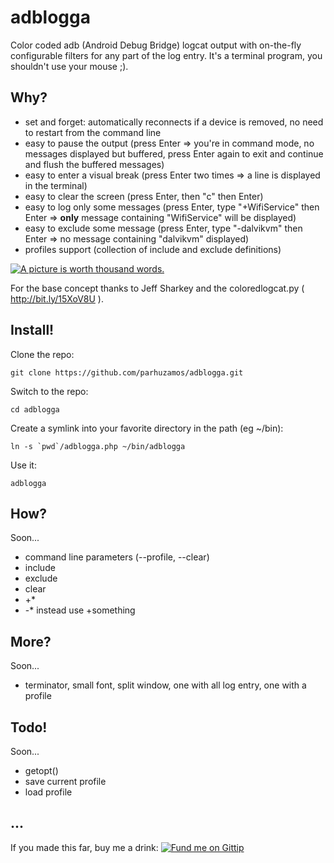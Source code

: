 adblogga
========

Color coded adb (Android Debug Bridge) logcat output with on-the-fly configurable filters for any part of the log entry. It's a terminal program, you shouldn't use your mouse ;).

Why?
----

* set and forget: automatically reconnects if a device is removed, no need to restart from the command line
* easy to pause the output (press Enter => you're in command mode, no messages displayed but buffered, press Enter again to exit and continue and flush the buffered messages)
* easy to enter a visual break (press Enter two times => a line is displayed in the terminal)
* easy to clear the screen (press Enter, then "c" then Enter)
* easy to log only some messages (press Enter, type "+WifiService" then Enter => **only** message containing "WifiService" will be displayed)
* easy to exclude some message (press Enter, type "-dalvikvm" then Enter => no message containing "dalvikvm" displayed)
* profiles support (collection of include and exclude definitions)

[![A picture is worth thousand words.](http://parhuzamos.github.io/adblogga/images/20130728225034-420481645.png)](#)

For the base concept thanks to Jeff Sharkey and the coloredlogcat.py ( http://bit.ly/15XoV8U ).


Install!
--------

Clone the repo:

	git clone https://github.com/parhuzamos/adblogga.git 
	
Switch to the repo:

	cd adblogga
	
Create a symlink into your favorite directory in the path (eg ~/bin):

	ln -s `pwd`/adblogga.php ~/bin/adblogga
	
Use it:

	adblogga
	


How?
----

Soon...
* command line parameters (--profile, --clear)
* include
* exclude
* clear
* +*
* -* instead use +something


More?
-----
Soon...
* terminator, small font, split window, one with all log entry, one with a profile


Todo!
-----
Soon...
* getopt()
* save current profile
* load profile


...
---

If you made this far, buy me a drink:
[![Fund me on Gittip](https://www.gittip.com/assets/7.0.8/logo.png)](https://www.gittip.com/parhuzamos/)